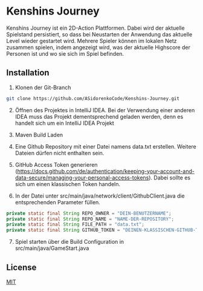 # Kenshins Journey

Kenshins Journey ist ein 2D-Action Plattformen. Dabei wird der aktuelle Spielstand persistiert, so dass bei Neustarten
der Anwendung das aktuelle Level wieder gestartet wird. Mehrere Spieler können im lokalen Netz zusammen spielen, indem
angezeigt wird, was der aktuelle Highscore der Personen ist und wo sie sich im Spiel befinden.

## Installation

1. Klonen der Git-Branch

```bash
git clone https://github.com/ASidorenkoCode/Kenshins-Journey.git
```

2. Öffnen des Projektes in IntelliJ IDEA. Bei der Verwendung einer anderen IDEA muss das Projekt dementsprechend geladen
   werden, denn es handelt sich um ein IntelliJ IDEA Projekt

3. Maven Build Laden

4. Eine Github Repository mit einer Datei namens data.txt erstellen. Weitere Dateien dürfen nicht enthalten sein.

5. GitHub Access Token
   generieren (https://docs.github.com/de/authentication/keeping-your-account-and-data-secure/managing-your-personal-access-tokens).
   Dabei sollte es sich um einen klassischen Token handeln.

6. In der Datei unter src/main/java/network/client/GithubClient.java die entsprechenden Parameter füllen.

```java
private static final String REPO_OWNER = "DEIN-BENUTZERNAME";
private static final String REPO_NAME = "NAME-DER-REPOSITORY";
private static final String FILE_PATH = "data.txt";
private static final String GITHUB_TOKEN = "DEINEN-KLASSISCHEN-GITHUB-TOKEN";
```

7. Spiel starten über die Build Configuration in src/main/java/GameStart.java

## License

[MIT](https://choosealicense.com/licenses/mit/)